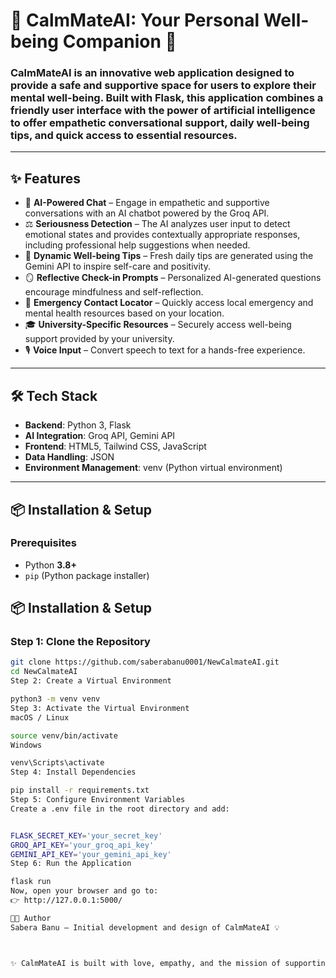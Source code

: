 # 🌿 CalmMateAI: Your Personal Well-being Companion 🚀

### CalmMateAI is an innovative web application designed to provide a safe and supportive space for users to explore their mental well-being. Built with Flask, this application combines a friendly user interface with the power of artificial intelligence to offer empathetic conversational support, daily well-being tips, and quick access to essential resources.

---

## ✨ Features

- 🤖 **AI-Powered Chat** – Engage in empathetic and supportive conversations with an AI chatbot powered by the Groq API.  
- ⚖️ **Seriousness Detection** – The AI analyzes user input to detect emotional states and provides contextually appropriate responses, including professional help suggestions when needed.  
- 🌱 **Dynamic Well-being Tips** – Fresh daily tips are generated using the Gemini API to inspire self-care and positivity.  
- 🪞 **Reflective Check-in Prompts** – Personalized AI-generated questions encourage mindfulness and self-reflection.  
- 📍 **Emergency Contact Locator** – Quickly access local emergency and mental health resources based on your location.  
- 🎓 **University-Specific Resources** – Securely access well-being support provided by your university.  
- 🎙️ **Voice Input** – Convert speech to text for a hands-free experience.  

---

## 🛠️ Tech Stack

- **Backend**: Python 3, Flask  
- **AI Integration**: Groq API, Gemini API  
- **Frontend**: HTML5, Tailwind CSS, JavaScript  
- **Data Handling**: JSON  
- **Environment Management**: venv (Python virtual environment)  

---

## 📦 Installation & Setup

### Prerequisites
- Python **3.8+**  
- `pip` (Python package installer)  

## 📦 Installation & Setup

### Step 1: Clone the Repository
```bash
git clone https://github.com/saberabanu0001/NewCalmateAI.git
cd NewCalmateAI
Step 2: Create a Virtual Environment

python3 -m venv venv
Step 3: Activate the Virtual Environment
macOS / Linux

source venv/bin/activate
Windows

venv\Scripts\activate
Step 4: Install Dependencies

pip install -r requirements.txt
Step 5: Configure Environment Variables
Create a .env file in the root directory and add:


FLASK_SECRET_KEY='your_secret_key'
GROQ_API_KEY='your_groq_api_key'
GEMINI_API_KEY='your_gemini_api_key'
Step 6: Run the Application

flask run
Now, open your browser and go to:
👉 http://127.0.0.1:5000/

👩‍💻 Author
Sabera Banu – Initial development and design of CalmMateAI 💡



✨ CalmMateAI is built with love, empathy, and the mission of supporting mental well-being through technology.
